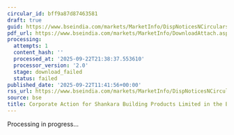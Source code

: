 ```yaml
---
circular_id: bff9a87d87463581
draft: true
guid: https://www.bseindia.com/markets/MarketInfo/DispNoticesNCirculars.aspx?Noticeid={61494D8F-0D50-47D3-BB0F-2528F6DE918F}&noticeno=20250922-14&dt=09/22/2025&icount=14&totcount=58&flag=0
pdf_url: https://www.bseindia.com/markets/MarketInfo/DownloadAttach.aspx?id=20250922-14&attachedId=
processing:
  attempts: 1
  content_hash: ''
  processed_at: '2025-09-22T21:38:37.553610'
  processor_version: '2.0'
  stage: download_failed
  status: failed
published_date: '2025-09-22T11:41:56+00:00'
rss_url: https://www.bseindia.com/markets/MarketInfo/DispNoticesNCirculars.aspx?Noticeid={61494D8F-0D50-47D3-BB0F-2528F6DE918F}&noticeno=20250922-14&dt=09/22/2025&icount=14&totcount=58&flag=0
source: bse
title: Corporate Action for Shankara Building Products Limited in the BSE Indices
---
```


Processing in progress...